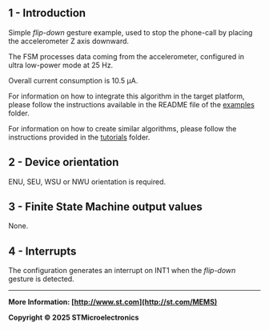 ## 1 - Introduction

Simple *flip-down* gesture example, used to stop the phone-call by placing the accelerometer Z axis downward.

The FSM processes data coming from the accelerometer, configured in ultra low-power mode at 25 Hz.

Overall current consumption is 10.5 µA.

For information on how to integrate this algorithm in the target platform, please follow the instructions available in the README file of the [examples](../../../examples) folder.

For information on how to create similar algorithms, please follow the instructions provided in the [tutorials](../../../tutorials) folder.

## 2 - Device orientation

ENU, SEU, WSU or NWU orientation is required.

## 3 - Finite State Machine output values

None.

## 4 - Interrupts

The configuration generates an interrupt on INT1 when the *flip-down* gesture is detected.

------

**More Information: [http://www.st.com](http://st.com/MEMS)**

**Copyright © 2025 STMicroelectronics**